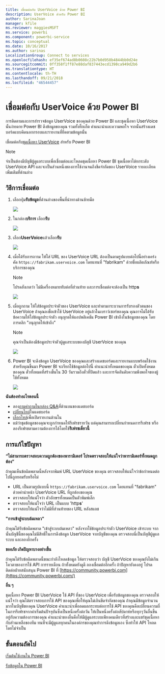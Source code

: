```yaml
---
title: เชื่อมต่อกับ UserVoice ด้วย Power BI
description: UserVoice สำหรับ Power BI
author: SarinaJoan
manager: kfile
ms.reviewer: maggiesMSFT
ms.service: powerbi
ms.component: powerbi-service
ms.topic: conceptual
ms.date: 10/16/2017
ms.author: sarinas
LocalizationGroup: Connect to services
ms.openlocfilehash: ef35ef674ad8b0608c22b7b0d958b4844bb0d24e
ms.sourcegitcommit: 0ff358f1ff87e88daf837443ecd1398ca949d2b6
ms.translationtype: HT
ms.contentlocale: th-TH
ms.lasthandoff: 09/21/2018
ms.locfileid: "46544457"
---
```

# <a name="connect-to-uservoice-with-power-bi"></a>เชื่อมต่อกับ UserVoice ด้วย Power BI
การติดตามและการสำรวจข้อมูล UserVoice ของคุณด้วย Power BI และชุดเนื้อหา UserVoice นั้นง่ายดาย Power BI ดึงข้อมูลของคุณ รวมทั้งทิ๊กเก็ต คำแนะนำและความพอใจ จากนั้นสร้างแดชบอร์ดแบบคิดนอกกรอบและรายงานที่ยึดตามข้อมูลนั้น

เชื่อมต่อกับ[ชุดเนื้อหา UserVoice](https://app.powerbi.com/getdata/services/uservoice) สำหรับ Power BI

>[!NOTE]
>จำเป็นต้องมีบัญชีผู้ดูแลระบบเพื่อเชื่อมต่อและโหลดชุดเนื้อหา Power BI ชุดเนื้อหาได้ยกระดับ UserVoice API และจะเป็นส่วนหนึ่งของการใช้งานจนถึงขีดจำกัดของ UserVoice รายละเอียดเพิ่มเติมที่ด้านล่าง

## <a name="how-to-connect"></a>วิธีการเชื่อมต่อ
1. เลือกปุ่ม**รับข้อมูล**ที่ด้านล่างของพื้นที่นำทางด้านซ้ายมือ
   
   ![](media/service-connect-to-uservoice/pbi_getdata.png)
2. ในกล่อง**บริการ** เลือก**รับ**
   
   ![](media/service-connect-to-uservoice/pbi_getservices.png) 
3. เลือก**UserVoice**แล้วเลือก**รับ**
   
   ![](media/service-connect-to-uservoice/uservoice.png)
4. เมื่อได้รับการถาาม ให้ใส่ URL ของ UserVoice URL ต้องเป็นตามรูปแบบต่อไปนี้อย่างเคร่งคัด `https://fabrikam.uservoice.com` โดยแทนที่ "fabrikam" ด้วยชื่อผลิตภัณฑ์หรือบริการของคุณ
   
   >[!NOTE]
   >โปรดสังเกตว่า ไม่มีเครื่องหมายทับต่อที่ส่วนท้าย และการเชื่อมต่อจะต้องเป็น http**s**
   
   ![](media/service-connect-to-uservoice/capture.png)
5. เมื่อถูกถาม ให้ใส่ข้อมูลประจำตัวของ UserVoice และทำตามกระบวนการรับรองตัวตนของ UserVoice ถ้าคุณลงชื่อเข้าใช้ UserVoice อยู่แล้วในเบราว์เซอร์ของคุณ คุณอาจไม่ได้รับข้อความให้ใส่ข้อมูลประจำตัว อนุญาตให้แอปพลิเคชัน Power BI เข้าถึงในข้อมูลของคุณ โดยการคลิก "อนุญาตให้เข้าถึง"
   
   >[!NOTE]
   >คุณจำเป็นต้องมีข้อมูลประจำตัวผู้ดูแลระบบของบัญชี UserVoice ของคุณ
   
   ![](media/service-connect-to-uservoice/capture3.png)
6. Power BI จะดึงข้อมูล UserVoice ของคุณและสร้างแดชบอร์ดและรายงานแบบพร้อมใช้งานสำหรับคุณขึ้นมา Power BI จะเรียกใช้ข้อมูลต่อไปนี้ คำแนะนำทั้งหมดของคุณ ตั๋วเปิดทั้งหมดของคุณ ตั๋วทั้งหมดที่สร้างขึ้นใน 30 วันรวมถึงตั๋วที่ปิดแล้ว และการจัดอันดับความพึงพอใจของผู้ใช้ทั้งหมด
   
   ![](media/service-connect-to-uservoice/capture4.png)

**ฉันต้องทำอะไรตอนนี้**

* ลอง[ถามคำถามในกล่อง Q&A](consumer/end-user-q-and-a.md)ที่ด้านบนของแดชบอร์ด
* [เปลี่ยนไทล์](service-dashboard-edit-tile.md)ในแดชบอร์ด
* [เลือกไทล์](consumer/end-user-tiles.md)เพื่อเปิดรายงานด้านใน
* แม้ว่าชุดข้อมูลของคุณจะถูกกำหนดให้รีเฟรชรายวัน แต่คุณสามารถเปลี่ยนกำหนดการรีเฟรช หรือลองรีเฟรชตามความต้องการได้โดยใช้**รีเฟรชเดี๋ยวนี้**

## <a name="troubleshooting"></a>การแก้ไขปัญหา
**“ไม่สามารถตรวจสอบความถูกต้องของพารามิเตอร์ โปรดตรวจสอบให้แน่ใจว่าพารามิเตอร์ทั้งหมดถูกต้อง”**

ถ้าคุณเห็นข้อผิดพลาดนี้หลังจากพิมพ์ URL UserVoice ของคุณ ตรวจสอบให้แน่ใจว่าข้อกำหนดต่อไปนี้ถูกยอมรับหรือไม่

* URL เป็นตามรูปแบบนี้ `https://fabrikam.uservoice.com` โดยแทนที่ "fabrikam" ด้วยคำนำหน้า UserVoice URL ที่ถูกต้องของคุณ
* ตรวจสอบให้แน่ใจว่า ตัวอักษรทั้งหมดเป็นตัวพิมพ์เล็ก
* ตรวจสอบให้แน่ใจว่า URL เป็นแบบ 'http**s**'
* ตรวจสอบให้แน่ใจว่าไม่มีที่ส่วนท้ายของ URL หลังสแลช

**"การเข้าสู่ระบบล้มเหลว"**

ถ้าคุณได้รับข้อผิดพลาด "เข้าสู่ระบบล้มเหลว" หลังจากใช้ข้อมูลประจำตัว UserVoice เข้าระบบ จากนั้นบัญชีนี้ของคุณไม่มีสิทธิ์ในการดึงข้อมูล UserVoice จากบัญชีของคุณ ตรวจสอบนี่เป็นบัญชีผู้ดูแลระบบ และลองอีกครั้ง

**ขออภัย เกิดปัญหาบางอย่างขึ้น**

ถ้าคุณได้รับข้อผิดพลาดนี้ขณะกำลังโหลดข้อมูล ให้ตรวจสอบว่า บัญชี UserVoice ของคุณยังไม่เกินโควตาของการใช้ API การรายเดือน ถ้าทั้งหมดยังดูดี ลองเชื่อมต่ออีกครั้ง ถ้าปัญหายังคงอยู่ โปรดติดต่อฝ่ายสนับสนุน Power BI ที่ [https://community.powerbi.com](https://community.powerbi.com/)

**อื่น ๆ**  

ชุดเนื้อหา Power BI UserVoice ใช้ API ที่ของ UserVoice เพื่อรับข้อมูลของคุณ ตรวจสอบให้แน่ใจว่า คุณได้ตรวจสอบการใช้ API ของคุณเพื่อให้คุณไม่เกินขีดจำกัดของคุณ ถ้าคุณมีข้อมูลจำนวนมากในบัญชีของคุณ UserVoice คำแนะนำเพื่อลดผลกระทบต่อการใช้ API ของคุณคือเปลี่ยนความถี่ในการรีเฟรชจากค่าเริ่มต้นปัจจุบันซึ่งเป็นหนึ่งครั้งต่อวัน ให้เป็นหนึ่งครั้งต่อสัปดาห์หรือทุกๆวันอื่นขึ้นอยู่กับความต้องการของคุณ คำแนะนำของอื่นคือให้มีผู้ดูแลระบบเพียงคนเดียวที่สร้างและแชร์ชุดเนื้อหากับส่วนเหลือของทีม ทนที่จะมีผู้ดูแลทุกคนในองค์กรของคุณทำการดึงข้อมูลเอง ซึ่งทำให้ API โหลดโดยไม่จำเป็น

## <a name="next-steps"></a>ขั้นตอนถัดไป
[เริ่มต้นใช้งานใน Power BI](service-get-started.md)

[รับข้อมูลใน Power BI](service-get-data.md)

